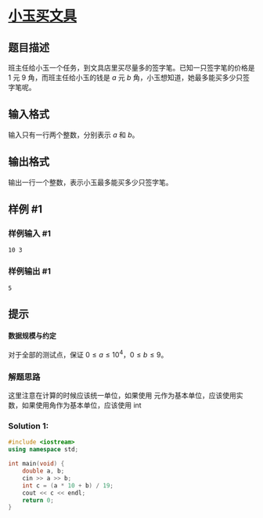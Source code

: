 # [小玉买文具](https://www.luogu.com.cn/problem/P1421)

## 题目描述

班主任给小玉一个任务，到文具店里买尽量多的签字笔。已知一只签字笔的价格是 $1$ 元 $9$ 角，而班主任给小玉的钱是 $a$ 元 $b$ 角，小玉想知道，她最多能买多少只签字笔呢。

## 输入格式

输入只有一行两个整数，分别表示 $a$ 和 $b$。

## 输出格式

输出一行一个整数，表示小玉最多能买多少只签字笔。

## 样例 #1

### 样例输入 #1

```
10 3
```

### 样例输出 #1

```
5
```

## 提示

#### 数据规模与约定

对于全部的测试点，保证 $0 \leq a \leq 10^4$，$0 \leq b \leq 9$。

### 解题思路

这里注意在计算的时候应该统一单位，如果使用 元作为基本单位，应该使用实数，如果使用角作为基本单位，应该使用 int 

### Solution 1:

````c++
#include <iostream>
using namespace std;

int main(void) {
    double a, b;
    cin >> a >> b;
    int c = (a * 10 + b) / 19;
    cout << c << endl;
    return 0;
}
````
